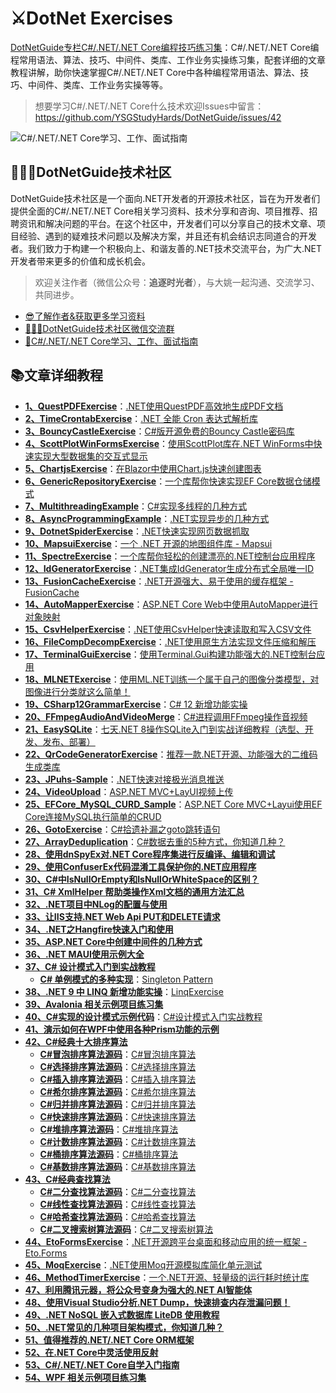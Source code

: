 # ⚔DotNet Exercises
[DotNetGuide专栏C#/.NET/.NET Core编程技巧练习集](https://github.com/YSGStudyHards/DotNetGuide)：C#/.NET/.NET Core编程常用语法、算法、技巧、中间件、类库、工作业务实操练习集，配套详细的文章教程讲解，助你快速掌握C#/.NET/.NET Core中各种编程常用语法、算法、技巧、中间件、类库、工作业务实操等等。

>想要学习C#/.NET/.NET Core什么技术欢迎Issues中留言：https://github.com/YSGStudyHards/DotNetGuide/issues/42

![C#/.NET/.NET Core学习、工作、面试指南](https://images.cnblogs.com/cnblogs_com/Can-daydayup/2336807/o_230817182324_%E5%AD%A6%E4%B9%A0%E5%B7%A5%E4%BD%9C%E9%9D%A2%E8%AF%95%E6%8C%87%E5%8D%97.png "C#/.NET/.NET Core学习、工作、面试指南")

## 👨‍👩‍👦DotNetGuide技术社区
DotNetGuide技术社区是一个面向.NET开发者的开源技术社区，旨在为开发者们提供全面的C#/.NET/.NET Core相关学习资料、技术分享和咨询、项目推荐、招聘资讯和解决问题的平台。在这个社区中，开发者们可以分享自己的技术文章、项目经验、遇到的疑难技术问题以及解决方案，并且还有机会结识志同道合的开发者。我们致力于构建一个积极向上、和谐友善的.NET技术交流平台，为广大.NET开发者带来更多的价值和成长机会。

> 欢迎关注作者（微信公众号：**追逐时光者**），与大姚一起沟通、交流学习、共同进步。
* [😎了解作者&获取更多学习资料](https://mp.weixin.qq.com/s/dCyKG6n6l5ICTl24dKNqbw)
* [👨‍👩‍👦DotNetGuide技术社区微信交流群](https://mp.weixin.qq.com/s/07UYvW8uuspWaaBrWjw2MQ)
* [🌈C#/.NET/.NET Core学习、工作、面试指南](https://github.com/YSGStudyHards/DotNetGuide)

## 📚文章详细教程
- [**1、QuestPDFExercise**](https://github.com/YSGStudyHards/DotNetExercises/tree/master/QuestPDFExercise)：[.NET使用QuestPDF高效地生成PDF文档](https://mp.weixin.qq.com/s/ZLxDsDE-UQnYdLnVw4h3Kg)
- [**2、TimeCrontabExercise**](https://github.com/YSGStudyHards/DotNetExercises/tree/master/TimeCrontabExercise)：[.NET 全能 Cron 表达式解析库](https://mp.weixin.qq.com/s/sO_TdFNNsUUQKePoEliTAA)
- [**3、BouncyCastleExercise**](https://github.com/YSGStudyHards/DotNetExercises/tree/master/BouncyCastleExercise)：[C#版开源免费的Bouncy Castle密码库](https://mp.weixin.qq.com/s/_VLzuDkyELusgsjFO6Wkog)
- [**4、ScottPlotWinFormsExercise**](https://github.com/YSGStudyHards/DotNetExercises/tree/master/ScottPlotWinFormsExercise)：[使用ScottPlot库在.NET WinForms中快速实现大型数据集的交互式显示
](https://mp.weixin.qq.com/s/d-nUV3pLQ5_MhyfV4rEzAg)
- [**5、ChartjsExercise**](https://github.com/YSGStudyHards/DotNetExercises/tree/master/ChartjsExercise)：[在Blazor中使用Chart.js快速创建图表](https://mp.weixin.qq.com/s/AfTWnRfS-aq32hdTn2VgdQ)
- [**6、GenericRepositoryExercise**](https://github.com/YSGStudyHards/DotNetExercises/tree/master/GenericRepositoryExercise)：[一个库帮你快速实现EF Core数据仓储模式](https://mp.weixin.qq.com/s/OQINTUyppNyh53GkOOaxMA)
- [**7、MultithreadingExample**](https://github.com/YSGStudyHards/DotNetGuide/blob/main/DotNetGuidePractice/HelloDotNetGuide/%E5%BC%82%E6%AD%A5%E5%A4%9A%E7%BA%BF%E7%A8%8B%E7%BC%96%E7%A8%8B/MultithreadingExample.cs)：[C#实现多线程的几种方式](https://mp.weixin.qq.com/s/mnyoD9l6VNmjbTbvI0x1nA)
- [**8、AsyncProgrammingExample**](https://github.com/YSGStudyHards/DotNetGuide/blob/main/DotNetGuidePractice/HelloDotNetGuide/%E5%BC%82%E6%AD%A5%E5%A4%9A%E7%BA%BF%E7%A8%8B%E7%BC%96%E7%A8%8B/AsyncProgrammingExample.cs)：[.NET实现异步的几种方式](https://mp.weixin.qq.com/s/4XQ9uVmLvnOQwnkYLHFNag)
- [**9、DotnetSpiderExercise**](https://github.com/YSGStudyHards/DotNetExercises/tree/master/DotnetSpiderExercise)：[.NET快速实现网页数据抓取](https://mp.weixin.qq.com/s/Z4liThmMdTXJXXrSIZCUxg)
- [**10、MapsuiExercise**](https://github.com/YSGStudyHards/DotNetExercises/tree/master/MapsuiExercise)：[一个 .NET 开源的地图组件库 - Mapsui](https://mp.weixin.qq.com/s/ltw3K87fqJO9qvSCQ0ao6g)
- [**11、SpectreExercise**](https://github.com/YSGStudyHards/DotNetExercises/tree/master/SpectreExercise)：[一个库帮你轻松的创建漂亮的.NET控制台应用程序](https://mp.weixin.qq.com/s/K1yOmNQFyl3RObrnBbG8LA)
- [**12、IdGeneratorExercise**](https://github.com/YSGStudyHards/DotNetExercises/tree/master/IdGeneratorExercise)：[.NET集成IdGenerator生成分布式全局唯一ID](https://mp.weixin.qq.com/s/U1qKb4nYkQNtbXmQJkxyPA)
- [**13、FusionCacheExercise**](https://github.com/YSGStudyHards/DotNetExercises/tree/master/FusionCacheExercise)：[.NET开源强大、易于使用的缓存框架 - FusionCache](https://mp.weixin.qq.com/s/7CnK70qJRRb-OAqR9qAvAw)
- [**14、AutoMapperExercise**](https://github.com/YSGStudyHards/DotNetExercises/tree/master/AutoMapperExercise)：[ASP.NET Core Web中使用AutoMapper进行对象映射](https://mp.weixin.qq.com/s/i4Wn0ox22gIffB8UwoBZXQ)
- [**15、CsvHelperExercise**](https://github.com/YSGStudyHards/DotNetExercises/tree/master/CsvHelperExercise)：[.NET使用CsvHelper快速读取和写入CSV文件](https://mp.weixin.qq.com/s/md9kqIyVOKkvQv8xD7LCWA)
- [**16、FileCompDecompExercise**](https://github.com/YSGStudyHards/DotNetExercises/tree/master/FileCompDecompExercise)：[.NET使用原生方法实现文件压缩和解压](https://mp.weixin.qq.com/s/CCV2QC9-TFIM45sSyKYLag)
- [**17、TerminalGuiExercise**](https://github.com/YSGStudyHards/DotNetExercises/tree/master/TerminalGuiExercise)：[使用Terminal.Gui构建功能强大的.NET控制台应用](https://mp.weixin.qq.com/s/c9eonfbaHksv5vIc3tH0Ig)
- [**18、MLNETExercise**](https://github.com/YSGStudyHards/DotNetExercises/tree/master/MLNETExercise)：[使用ML.NET训练一个属于自己的图像分类模型，对图像进行分类就这么简单！](https://mp.weixin.qq.com/s/TMC6Dzk-k_Xs13THNNhbbA)
- [**19、CSharp12GrammarExercise**](https://github.com/YSGStudyHards/DotNetGuide/blob/main/DotNetGuidePractice/HelloDotNetGuide/CSharp%E8%AF%AD%E6%B3%95/CSharp12GrammarExercise.cs)：[C# 12 新增功能实操](https://mp.weixin.qq.com/s/P-f-cP9bpUD99RsB3lQOzA)
- [**20、FFmpegAudioAndVideoMerge**](https://github.com/YSGStudyHards/FFmpegAudioAndVideoMerge)：[C#进程调用FFmpeg操作音视频](https://mp.weixin.qq.com/s/7mz0cUddAp0vhR7JnD3hNg)
- [**21、EasySQLite**](https://github.com/YSGStudyHards/EasySQLite)：[七天.NET 8操作SQLite入门到实战详细教程（选型、开发、发布、部署）](https://mp.weixin.qq.com/s/6aKoDIle7nMr2aflMvhdmw)
- [**22、QrCodeGeneratorExercise**](https://github.com/YSGStudyHards/DotNetExercises/tree/master/QrCodeGeneratorExercise)：[推荐一款.NET开源、功能强大的二维码生成类库](https://mp.weixin.qq.com/s/9XoyCoKM79lUhilckPle2Q)
- [**23、JPuhs-Sample**](https://github.com/YSGStudyHards/JPuhs-Sample)：[.NET快速对接极光消息推送](https://mp.weixin.qq.com/s/aFzmC-IjiKxtE5j3MK9y2A)
- [**24、VideoUpload**](https://github.com/YSGStudyHards/VideoUpload)：[ASP.NET MVC+LayUI视频上传](https://mp.weixin.qq.com/s/7fCEMbHpvkP07FwxqSzCbQ)
- [**25、EFCore_MySQL_CURD_Sample**](https://github.com/YSGStudyHards/ASP.NET-Core-MVC-Layui-EF-Core-CRUD_Sample)：[ASP.NET Core MVC+Layui使用EF Core连接MySQL执行简单的CRUD](https://mp.weixin.qq.com/s/pGwKa6Tsd4t8iSt5_bzMlQ)
- [**26、GotoExercise**](https://github.com/YSGStudyHards/DotNetGuide/blob/main/DotNetGuidePractice/HelloDotNetGuide/CSharp%E8%AF%AD%E6%B3%95/GotoExercise.cs)：[C#拾遗补漏之goto跳转语句](https://mp.weixin.qq.com/s/sUtAUJpQthiP6pciE1U9nA)
- [**27、ArrayDeduplication**](https://github.com/YSGStudyHards/DotNetGuide/blob/main/DotNetGuidePractice/HelloDotNetGuide/%E6%95%B0%E7%BB%84%E7%9B%B8%E5%85%B3/ArrayDeduplication.cs)：[C#数据去重的5种方式，你知道几种？](https://mp.weixin.qq.com/s/_eoiBm0y02CSSHUKCjEoaQ)
- [**28、使用dnSpyEx对.NET Core程序集进行反编译、编辑和调试**](https://mp.weixin.qq.com/s/KhF6e9yI1ew2A-b0ZZ5Ofw)
- [**29、使用ConfuserEx代码混淆工具保护你的.NET应用程序**](https://mp.weixin.qq.com/s/XlpcKtCXCARonDA1sPdUnw)
- [**30、C#中IsNullOrEmpty和IsNullOrWhiteSpace的区别？**](https://mp.weixin.qq.com/s/50DYqNYHVj9gb4XNGGqE9w)
- [**31、C# XmlHelper 帮助类操作Xml文档的通用方法汇总**](https://mp.weixin.qq.com/s/VHbEWb0-MlHSDNSnr0Foug)
- [**32、.NET项目中NLog的配置与使用**](https://mp.weixin.qq.com/s/Fvu0e6tFKGiRE7qhxUWurQ)
- [**33、让IIS支持.NET Web Api PUT和DELETE请求**](https://mp.weixin.qq.com/s/kmcQrvFPY6wCVlV6lT3Wzg)
- [**34、.NET之Hangfire快速入门和使用**](https://mp.weixin.qq.com/s/fokjKhfFZyhD8XOW21Etug)
- [**35、ASP.NET Core中创建中间件的几种方式**](https://mp.weixin.qq.com/s/DJLE9m3LhYFI8WQUKVygjA)
- [**36、.NET MAUI使用示例大全**](https://github.com/VladislavAntonyuk/MauiSamples)
- [**37、C# 设计模式入门到实战教程**](https://mp.weixin.qq.com/s/FM0ThUR92EcXJ3YY313ifw)
   - [**C# 单例模式的多种实现**](https://mp.weixin.qq.com/s/Ub3OAThfay4_EasKnYCGUw)：[Singleton Pattern](https://github.com/YSGStudyHards/DotNetGuide/blob/main/DotNetGuidePractice/HelloDotNetGuide/%E8%AE%BE%E8%AE%A1%E6%A8%A1%E5%BC%8F/%E5%8D%95%E4%BE%8B%E6%A8%A1%E5%BC%8F.cs)
- [**38、.NET 9 中 LINQ 新增功能实操**](https://mp.weixin.qq.com/s/lF1O-0FpKLDSYowZ2DjX3g)：[LinqExercise](https://github.com/YSGStudyHards/DotNetGuide/blob/main/DotNetGuidePractice/HelloDotNetGuide/CSharp%E8%AF%AD%E6%B3%95/LinqExercise.cs)
- [**39、Avalonia 相关示例项目练习集**](https://github.com/AvaloniaUI/Avalonia.Samples)
- [**40、C#实现的设计模式示例代码**](https://github.com/sheng-jie/Design-Pattern)：[C#设计模式入门实战教程](https://mp.weixin.qq.com/s/FM0ThUR92EcXJ3YY313ifw)
- [**41、演示如何在WPF中使用各种Prism功能的示例**](https://github.com/PrismLibrary/Prism-Samples-Wpf)
- [**42、C#经典十大排序算法**](https://mp.weixin.qq.com/s/RZpAuht7yNLdG4Nb6TGinw)
   - [**C#冒泡排序算法源码**](https://github.com/YSGStudyHards/DotNetGuide/blob/main/DotNetGuidePractice/HelloDotNetGuide/%E5%B8%B8%E8%A7%81%E7%AE%97%E6%B3%95/%E5%86%92%E6%B3%A1%E6%8E%92%E5%BA%8F%E7%AE%97%E6%B3%95.cs)：[C#冒泡排序算法](https://mp.weixin.qq.com/s/z_LPZ6QUFNJcwaEw_H5qbQ)
   - [**C#选择排序算法源码**](https://github.com/YSGStudyHards/DotNetGuide/blob/main/DotNetGuidePractice/HelloDotNetGuide/%E5%B8%B8%E8%A7%81%E7%AE%97%E6%B3%95/%E9%80%89%E6%8B%A9%E6%8E%92%E5%BA%8F%E7%AE%97%E6%B3%95.cs)：[C#选择排序算法](https://mp.weixin.qq.com/s/RZpAuht7yNLdG4Nb6TGinw)
   - [**C#插入排序算法源码**](https://github.com/YSGStudyHards/DotNetGuide/blob/main/DotNetGuidePractice/HelloDotNetGuide/%E5%B8%B8%E8%A7%81%E7%AE%97%E6%B3%95/%E6%8F%92%E5%85%A5%E6%8E%92%E5%BA%8F%E7%AE%97%E6%B3%95.cs)：[C#插入排序算法](https://mp.weixin.qq.com/s/YEregZ_GOGgEltGUJadycw)
   - [**C#希尔排序算法源码**](https://github.com/YSGStudyHards/DotNetGuide/blob/main/DotNetGuidePractice/HelloDotNetGuide/%E5%B8%B8%E8%A7%81%E7%AE%97%E6%B3%95/%E5%B8%8C%E5%B0%94%E6%8E%92%E5%BA%8F%E7%AE%97%E6%B3%95.cs)：[C#希尔排序算法](https://mp.weixin.qq.com/s/_t9QVuj_rLcNomyv7LcGMA)
   - [**C#归并排序算法源码**](https://github.com/YSGStudyHards/DotNetGuide/blob/main/DotNetGuidePractice/HelloDotNetGuide/%E5%B8%B8%E8%A7%81%E7%AE%97%E6%B3%95/%E5%BD%92%E5%B9%B6%E6%8E%92%E5%BA%8F%E7%AE%97%E6%B3%95.cs)：[C#归并排序算法](https://mp.weixin.qq.com/s/ToURWBfVIl7087Ago8fGdQ)
   - [**C#快速排序算法源码**](https://github.com/YSGStudyHards/DotNetGuide/blob/main/DotNetGuidePractice/HelloDotNetGuide/%E5%B8%B8%E8%A7%81%E7%AE%97%E6%B3%95/%E5%BF%AB%E9%80%9F%E6%8E%92%E5%BA%8F%E7%AE%97%E6%B3%95.cs)：[C#快速排序算法](https://mp.weixin.qq.com/s/7vms2Q4s7DBdFs31w4cfVA)
   - [**C#堆排序算法源码**](https://github.com/YSGStudyHards/DotNetGuide/blob/main/DotNetGuidePractice/HelloDotNetGuide/%E5%B8%B8%E8%A7%81%E7%AE%97%E6%B3%95/%E5%A0%86%E6%8E%92%E5%BA%8F%E7%AE%97%E6%B3%95.cs)：[C#堆排序算法](https://mp.weixin.qq.com/s/zS_ESKzlg05ICqFPIaePkg)
   - [**C#计数排序算法源码**](https://github.com/YSGStudyHards/DotNetGuide/blob/main/DotNetGuidePractice/HelloDotNetGuide/%E5%B8%B8%E8%A7%81%E7%AE%97%E6%B3%95/%E8%AE%A1%E6%95%B0%E6%8E%92%E5%BA%8F%E7%AE%97%E6%B3%95.cs)：[C#计数排序算法](https://mp.weixin.qq.com/s/PA5NNqcy3CM9PSncWCsmEg)
   - [**C#桶排序算法源码**](https://github.com/YSGStudyHards/DotNetGuide/blob/main/DotNetGuidePractice/HelloDotNetGuide/%E5%B8%B8%E8%A7%81%E7%AE%97%E6%B3%95/%E6%A1%B6%E6%8E%92%E5%BA%8F%E7%AE%97%E6%B3%95.cs)：[C#桶排序算法](https://mp.weixin.qq.com/s/YzviDcm3-4E5Wf2jooylJQ)
   - [**C#基数排序算法源码**](https://github.com/YSGStudyHards/DotNetGuide/blob/main/DotNetGuidePractice/HelloDotNetGuide/%E5%B8%B8%E8%A7%81%E7%AE%97%E6%B3%95/%E5%9F%BA%E6%95%B0%E6%8E%92%E5%BA%8F%E7%AE%97%E6%B3%95.cs)：[C#基数排序算法](https://mp.weixin.qq.com/s/dCG-LLim4UGD1kIY2a3hmA)
- [**43、C#经典查找算法**](https://mp.weixin.qq.com/s/zj9oZBajcewU6yP4y8e_ow)
   - [**C#二分查找算法源码**](https://github.com/YSGStudyHards/DotNetGuide/blob/main/DotNetGuidePractice/HelloDotNetGuide/%E5%B8%B8%E8%A7%81%E7%AE%97%E6%B3%95/%E4%BA%8C%E5%88%86%E6%9F%A5%E6%89%BE%E7%AE%97%E6%B3%95.cs)：[C#二分查找算法](https://mp.weixin.qq.com/s/uCuqv0zOI0ZsF48Q1LoCsQ)
   - [**C#线性查找算法源码**](https://github.com/YSGStudyHards/DotNetGuide/blob/main/DotNetGuidePractice/HelloDotNetGuide/%E5%B8%B8%E8%A7%81%E7%AE%97%E6%B3%95/%E7%BA%BF%E6%80%A7%E6%9F%A5%E6%89%BE%E7%AE%97%E6%B3%95.cs)：[C#线性查找算法](https://mp.weixin.qq.com/s/VKC5lEYCL7SHieNMaPOE3A)
   - [**C#哈希查找算法源码**](https://github.com/YSGStudyHards/DotNetGuide/blob/main/DotNetGuidePractice/HelloDotNetGuide/%E5%B8%B8%E8%A7%81%E7%AE%97%E6%B3%95/%E5%93%88%E5%B8%8C%E6%9F%A5%E6%89%BE%E7%AE%97%E6%B3%95.cs)：[C#哈希查找算法](https://mp.weixin.qq.com/s/WaXCFshzuqVQD6YX2Kcw5g)
   - [**C#二叉搜索树算法源码**](https://github.com/YSGStudyHards/DotNetGuide/blob/main/DotNetGuidePractice/HelloDotNetGuide/%E5%B8%B8%E8%A7%81%E7%AE%97%E6%B3%95/%E4%BA%8C%E5%8F%89%E6%90%9C%E7%B4%A2%E6%A0%91%E7%AE%97%E6%B3%95.cs)：[C#二叉搜索树算法](https://mp.weixin.qq.com/s/qs8CZzjtmyXkQhkRWmqllA)
- [**44、EtoFormsExercise**](https://github.com/YSGStudyHards/DotNetExercises/tree/master/EtoFormsExercise)：[.NET开源跨平台桌面和移动应用的统一框架 - Eto.Forms](https://mp.weixin.qq.com/s/rknEF3jT568LbMsnCs3zqA)
- [**45、MoqExercise**](https://github.com/YSGStudyHards/DotNetExercises/tree/master/MoqExercise)：[.NET使用Moq开源模拟库简化单元测试](https://mp.weixin.qq.com/s/lJMf3UP1TQHAdE1gi9DWQw)
- [**46、MethodTimerExercise**](https://github.com/YSGStudyHards/DotNetExercises/tree/master/MethodTimerExercise)：[一个.NET开源、轻量级的运行耗时统计库](https://mp.weixin.qq.com/s/YRNodWl8pxEk_OnAkY92Gw)
- [**47、利用腾讯元器，将公众号变身为强大的.NET AI智能体**](https://mp.weixin.qq.com/s/kapZm6g9vN5YB8MiRcIXVg)
- [**48、使用Visual Studio分析.NET Dump，快速排查内存泄漏问题！**](https://mp.weixin.qq.com/s/tpEfmOR-wjYkZsWey7-Nmg)
- [**49、.NET NoSQL 嵌入式数据库 LiteDB 使用教程**](https://mp.weixin.qq.com/s/Rq8z17ZmP_Cx_yGfcgeN_A)
- [**50、.NET常见的几种项目架构模式，你知道几种？**](https://mp.weixin.qq.com/s/kr1vlt4tj3dSyXyRv-GqOw)
- [**51、值得推荐的.NET/.NET Core ORM框架**](https://mp.weixin.qq.com/s/cBy8-oqhidgvdHCsN1HXjQ)
- [**52、在.NET Core中灵活使用反射**](https://mp.weixin.qq.com/s/dPwuPcdicO7gXGG4weWEOA)
- [**53、C#/.NET/.NET Core自学入门指南**](https://mp.weixin.qq.com/s/yY5Znvg6J2FcG5NSIFKBfA)
- [**54、WPF 相关示例项目练习集**](https://github.com/microsoft/WPF-Samples)
